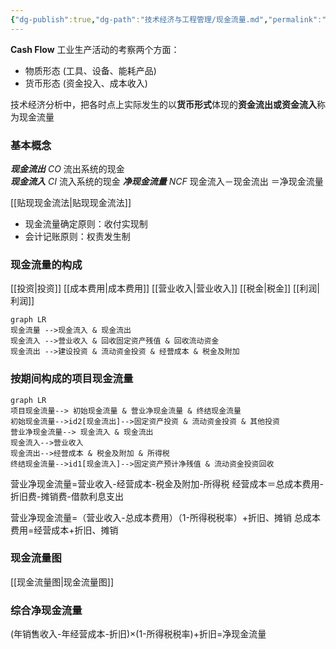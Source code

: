 ```yaml
---
{"dg-publish":true,"dg-path":"技术经济与工程管理/现金流量.md","permalink":"/技术经济与工程管理/现金流量/","dgPassFrontmatter":true,"noteIcon":"","created":"2024-04-16T13:01:27.433+08:00","updated":"2024-04-26T20:38:19.295+08:00"}
---
```


**Cash Flow**
工业生产活动的考察两个方面：
- 物质形态  (工具、设备、能耗产品) 
- 货币形态  (资金投入、成本收入)

技术经济分析中，把各时点上实际发生的以**货币形式**体现的**资金流出或资金流入**称为现金流量
### 基本概念
***现金流出***  $CO$
流出系统的现金  
***现金流入***  $CI$
流入系统的现金
***净现金流量*** $NCF$
现金流入－现金流出 ＝净现金流量

[[贴现现金流法\|贴现现金流法]]
- 现金流量确定原则：收付实现制 
- 会计记账原则：权责发生制

### 现金流量的构成
[[投资\|投资]]
[[成本费用\|成本费用]]
[[营业收入\|营业收入]]
[[税金\|税金]]
[[利润\|利润]]

```mermaid  
graph LR
现金流量 -->现金流入 & 现金流出
现金流入 -->营业收入 & 回收固定资产残值 & 回收流动资金
现金流出 -->建设投资 & 流动资金投资 & 经营成本 & 税金及附加
```

### 按期间构成的项目现金流量


```mermaid
graph LR
项目现金流量--> 初始现金流量 & 营业净现金流量 & 终结现金流量
初始现金流量-->id2[现金流出]-->固定资产投资 & 流动资金投资 & 其他投资
营业净现金流量--> 现金流入 & 现金流出
现金流入-->营业收入
现金流出-->经营成本 & 税金及附加 & 所得税
终结现金流量-->id1[现金流入]-->固定资产预计净残值 & 流动资金投资回收
```

营业净现金流量=营业收入-经营成本-税金及附加-所得税
经营成本＝总成本费用-折旧费-摊销费-借款利息支出

营业净现金流量=（营业收入-总成本费用）（1-所得税税率）+折旧、摊销
总成本费用=经营成本+折旧、摊销
### 现金流量图
[[现金流量图\|现金流量图]]

### 综合净现金流量
(年销售收入-年经营成本-折旧)×(1-所得税税率)+折旧=净现金流量





